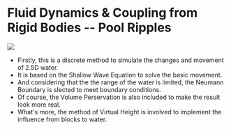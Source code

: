 # Fluid Dynamics & Coupling from Rigid Bodies -- Pool Ripples

![](wave.gif)

* Firstly, this is a discrete method to simulate the changes and movement of 2.5D water.
* It is based on the Shallow Wave Equation to solve the basic movement.
* And considering that the the range of the water is limited, the Neumann Boundary is slected to meet boundary     conditions.
* Of course, the Volume Perservation is also included to make the result look more real.
* What's more, the method of Virtual Height is involved to implement the influence from blocks to water.
